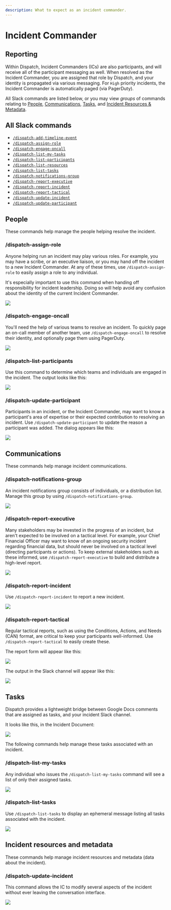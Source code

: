 ```yaml
---
description: What to expect as an incident commander.
---
```


# Incident Commander

## Reporting

Within Dispatch, Incident Commanders \(ICs\) are also participants, and will receive all of the participant messaging as well. When resolved as the Incident Commander, you are assigned that role by Dispatch, and your identity is propagated via various messaging. For `High` priority incidents, the Incident Commander is automatically paged \(via PagerDuty\).

All Slack commands are listed below, or you may view _groups_ of commands relating to [People](#people), [Communications](#communications), [Tasks](#tasks), and [Incident Resources & Metadata](#incident-resources-and-metadata).

## All Slack commands
* [`/dispatch-add-timeline-event`](#%2Fdispatch-add-timeline-event)
* [`/dispatch-assign-role`](#%2Fdispatch-assign-role)
* [`/dispatch-engage-oncall`](#%2Fdispatch-engage-oncall)
* [`/dispatch-list-my-tasks`](#%2Fdispatch-list-my-tasks)
* [`/dispatch-list-participants`](#%2Fdispatch-list-participants)
* [`/dispatch-list-resources`](#%2Fdispatch-list-resources)
* [`/dispatch-list-tasks`](#%2Fdispatch-list-tasks)
* [`/dispatch-notifications-group`](#%2Fdispatch-notifications-group)
* [`/dispatch-report-executive`](#%2Fdispatch-report-executive)
* [`/dispatch-report-incident`](#%2Fdispatch-report-incident)
* [`/dispatch-report-tactical`](#%2Fdispatch-report-tactical)
* [`/dispatch-update-incident`](#%2Fdispatch-update-incident)
* [`/dispatch-update-participant`](#%2Fdispatch-update-participant)

## People
These commands help manage the people helping resolve the incident.

### /dispatch-assign-role
Anyone helping run an incident may play various roles. For example, you may have a scribe, or an executive liaison, or you may hand off the incident to a new Incident Commander. At any of these times, use `/dispatch-assign-role` to easily assign a role to any individual.

It's especially important to use this command when handing off responsibility for incident leadership. Doing so will help avoid any confusion about the identity of the current Incident Commander.

![](../.gitbook/assets/slack-conversation-assign-role.png)

### /dispatch-engage-oncall
You'll need the help of various teams to resolve an incident. To quickly page an on-call member of another team, use `/dispatch-engage-oncall` to resolve their identity, and optionally page them using PagerDuty.

![](../.gitbook/assets/slack-conversation-engage-oncall.png)


### /dispatch-list-participants
Use this command to determine which teams and individuals are engaged in the incident. The output looks like this:

![](../.gitbook/assets/slack-conversation-list-participants.png)


### /dispatch-update-participant
Participants in an incident, or the Incident Commander, may want to know a participant's area of expertise or their expected contribution to resolving an incident. Use `/dispatch-update-participant` to update the reason a participant was added. The dialog appears like this:

![](../.gitbook/assets/slack-conversation-update-participant.png)

## Communications
These commands help manage incident communications.

### /dispatch-notifications-group
An incident notifications group consists of individuals, or a distribution list. Manage this group by using `/dispatch-notifications-group`.

![](../.gitbook/assets/slack-conversation-notifications-group.png)

### /dispatch-report-executive
Many stakeholders may be invested in the progress of an incident, but aren't expected to be involved on a tactical level. For example, your Chief Financial Officer may want to know of an ongoing security incident regarding financial data, but should never be involved on a tactical level (directing participants or actions). To keep external stakeholders such as these informed, use `/dispatch-report-executive` to build and distribute a high-level report.

![](../.gitbook/assets/slack-conversation-report-executive.png)

### /dispatch-report-incident
Use `/dispatch-report-incident` to report a new incident.

![](../.gitbook/assets/slack-conversation-report-incident.png)

### /dispatch-report-tactical
Regular tactical reports, such as using the Conditions, Actions, and Needs (CAN) format, are critical to keep your participants well-informed. Use `/dispatch-report-tactical` to easily create these.

The report form will appear like this:

![](../.gitbook/assets/slack-conversation-status-report.png)

The output in the Slack channel will appear like this:

![](../.gitbook/assets/slack-conversation-status-report-response.png)

## Tasks
Dispatch provides a lightweight bridge between Google Docs comments that are assigned as tasks, and your incident Slack channel.

It looks like this, in the Incident Document:

![](../.gitbook/assets/google-docs-task-comment.png)

The following commands help manage these tasks associated with an incident.

### /dispatch-list-my-tasks
Any individual who issues the `/dispatch-list-my-tasks` command will see a list of only their assigned tasks.

![](../.gitbook/assets/slack-conversation-list-my-tasks.png)

### /dispatch-list-tasks
Use `/dispatch-list-tasks` to display an ephemeral message listing all tasks associated with the incident.

![](../.gitbook/assets/slack-conversation-list-tasks.png)

## Incident resources and metadata
These commands help manage incident resources and metadata (data about the incident).

### /dispatch-update-incident
This command allows the IC to modify several aspects of the incident without ever leaving the conversation interface.

![](../.gitbook/assets/slack-conversation-edit-incident.png)
